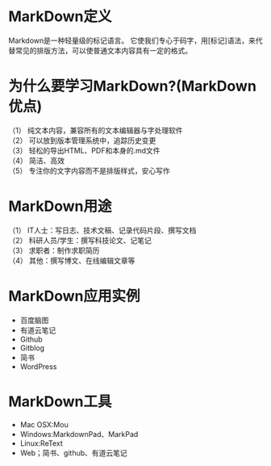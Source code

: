 # MarkDown定义  
Markdown是一种轻量级的标记语言。
它使我们专心于码字，用[标记]语法，来代替常见的排版方法，可以使普通文本内容具有一定的格式。 
# 为什么要学习MarkDown?(MarkDown优点)  
（1） 纯文本内容，兼容所有的文本编辑器与字处理软件  
（2） 可以放到版本管理系统中，追踪历史变更  
（3） 轻松的导出HTML、PDF和本身的.md文件  
（4） 简洁、高效  
（5） 专注你的文字内容而不是排版样式，安心写作  
# MarkDown用途  
（1） IT人士：写日志、技术文稿、记录代码片段、撰写文档  
（2） 科研人员/学生：撰写科技论文、记笔记  
（3） 求职者：制作求职简历  
（4） 其他：撰写博文、在线编辑文章等  
 # MarkDown应用实例  
- 百度脑图
- 有道云笔记
- Github
- Gitblog
- 简书
- WordPress
 # MarkDown工具  
- Mac OSX:Mou
- Windows:MarkdownPad、MarkPad
- Linux:ReText
- Web；简书、github、有道云笔记
